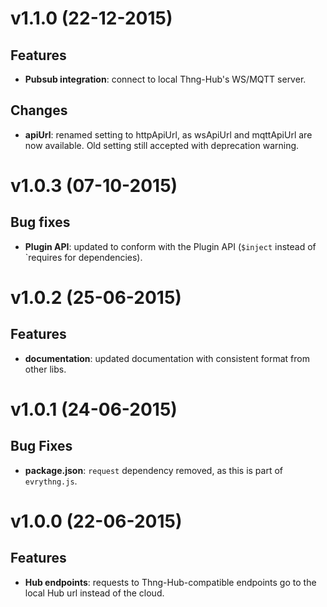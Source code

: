 # v1.1.0 (22-12-2015)

## Features

- **Pubsub integration**: connect to local Thng-Hub's WS/MQTT server.

## Changes

- **apiUrl**: renamed setting to httpApiUrl, as wsApiUrl and mqttApiUrl are now available.
Old setting still accepted with deprecation warning.

# v1.0.3 (07-10-2015)

## Bug fixes

- **Plugin API**: updated to conform with the Plugin API (`$inject` instead of `requires for dependencies).

# v1.0.2 (25-06-2015)

## Features

- **documentation**: updated documentation with consistent format from other libs.

# v1.0.1 (24-06-2015)

## Bug Fixes

- **package.json**: `request` dependency removed, as this is part of `evrythng.js`.

# v1.0.0 (22-06-2015)

## Features

- **Hub endpoints**: requests to Thng-Hub-compatible endpoints go to the local Hub url instead of the cloud.
